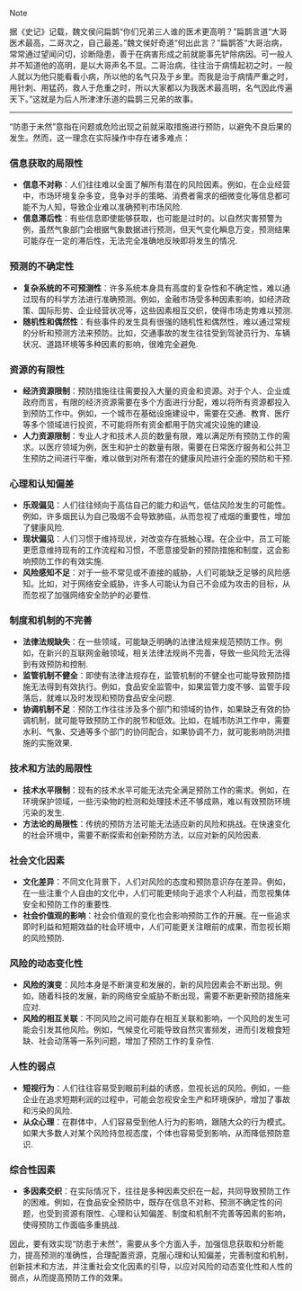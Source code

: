 > [!note]
> 据《史记》记载，魏文侯问扁鹊“你们兄弟三人谁的医术更高明？”扁鹊言道“大哥医术最高，二哥次之，自己最差。”魏文侯好奇道“何出此言？”扁鹊答“大哥治病，常常通过望闻问切，诊断隐患，善于在病害形成之前就能事先铲除病因。可一般人并不知道他的高明，是以大哥声名不显。二哥治病，往往治于病情起初之时，一般人就以为他只能看看小病，所以他的名气只及于乡里。而我是治于病情严重之时，用针刺、用猛药，救人于危重之时，所以大家都以为我医术最高明，名气因此传遍天下。”这就是为后人所津津乐道的扁鹊三兄弟的故事。
---

“防患于未然”意指在问题或危险出现之前就采取措施进行预防，以避免不良后果的发生。然而，这一理念在实际操作中存在诸多难点：

### 信息获取的局限性
- **信息不对称**：人们往往难以全面了解所有潜在的风险因素。例如，在企业经营中，市场环境复杂多变，竞争对手的策略、消费者需求的细微变化等信息都可能不为人知，导致企业难以准确预判市场风险.
- **信息滞后性**：有些信息即使能够获取，也可能是过时的。以自然灾害预警为例，虽然气象部门会根据气象数据进行预测，但天气变化瞬息万变，预测结果可能存在一定的滞后性，无法完全准确地反映即将发生的情况.

### 预测的不确定性
- **复杂系统的不可预测性**：许多系统本身具有高度的复杂性和不确定性，难以通过现有的科学方法进行准确预测。例如，金融市场受多种因素影响，如经济政策、国际形势、企业经营状况等，这些因素相互交织，使得市场走势难以预测.
- **随机性和偶然性**：有些事件的发生具有很强的随机性和偶然性，难以通过常规的分析和预测方法来预防。比如，交通事故的发生往往受到驾驶员行为、车辆状况、道路环境等多种因素的影响，很难完全避免.

### 资源的有限性
- **经济资源限制**：预防措施往往需要投入大量的资金和资源。对于个人、企业或政府而言，有限的经济资源需要在多个方面进行分配，难以将所有资源都投入到预防工作中。例如，一个城市在基础设施建设中，需要在交通、教育、医疗等多个领域进行投资，不可能将所有资金都用于防灾减灾设施的建设.
- **人力资源限制**：专业人才和技术人员的数量有限，难以满足所有预防工作的需求。以医疗领域为例，医生和护士的数量有限，需要在日常医疗服务和公共卫生预防之间进行平衡，难以做到对所有潜在的健康风险进行全面的预防和干预.

### 心理和认知偏差
- **乐观偏见**：人们往往倾向于高估自己的能力和运气，低估风险发生的可能性。例如，许多烟民认为自己吸烟不会导致肺癌，从而忽视了戒烟的重要性，增加了健康风险.
- **现状偏见**：人们习惯于维持现状，对改变存在抵触心理。在企业中，员工可能更愿意维持现有的工作流程和习惯，不愿意接受新的预防措施和制度，这会影响预防工作的有效实施.
- **风险感知不足**：对于一些不常见或不直接的威胁，人们可能缺乏足够的风险感知。比如，对于网络安全威胁，许多人可能认为自己不会成为攻击的目标，从而忽视了加强网络安全防护的必要性.

### 制度和机制的不完善
- **法律法规缺失**：在一些领域，可能缺乏明确的法律法规来规范预防工作。例如，在新兴的互联网金融领域，相关法律法规尚不完善，导致一些风险无法得到有效预防和控制.
- **监管机制不健全**：即使有法律法规存在，监管机制的不健全也可能导致预防措施无法得到有效执行。例如，食品安全监管中，如果监管力度不够、监管手段落后，就难以及时发现和预防食品安全问题.
- **协调机制不足**：预防工作往往涉及多个部门和领域的协作，如果缺乏有效的协调机制，就可能导致预防工作的脱节和低效。比如，在城市防洪工作中，需要水利、气象、交通等多个部门的协同配合，如果协调不力，就可能影响防洪措施的实施效果.

### 技术和方法的局限性
- **技术水平限制**：现有的技术水平可能无法完全满足预防工作的需求。例如，在环境保护领域，一些污染物的检测和处理技术还不够成熟，难以有效预防环境污染的发生.
- **方法论的局限性**：传统的预防方法可能无法适应新的风险和挑战。在快速变化的社会环境中，需要不断探索和创新预防方法，以应对新的风险因素.

### 社会文化因素
- **文化差异**：不同文化背景下，人们对风险的态度和预防意识存在差异。例如，在一些注重个人自由的文化中，人们可能更倾向于追求个人利益，而忽视集体安全和预防工作的重要性.
- **社会价值观的影响**：社会价值观的变化也会影响预防工作的开展。在一些追求即时利益和短期效益的社会环境中，人们可能更关注眼前的成果，而忽视长期的风险预防.

### 风险的动态变化性
- **风险的演变**：风险本身是不断演变和发展的，新的风险因素会不断出现。例如，随着科技的发展，新的网络安全威胁不断出现，需要不断更新预防措施来应对.
- **风险的相互关联**：不同风险之间可能存在相互关联和影响，一个风险的发生可能会引发其他风险。例如，气候变化可能导致自然灾害频发，进而引发粮食短缺、社会动荡等一系列问题，增加了预防工作的复杂性.

### 人性的弱点
- **短视行为**：人们往往容易受到眼前利益的诱惑，忽视长远的风险。例如，一些企业在追求短期利润的过程中，可能会忽视安全生产和环境保护，增加了事故和污染的风险.
- **从众心理**：在群体中，人们容易受到他人行为的影响，跟随大众的行为模式。如果大多数人对某个风险持忽视态度，个体也容易受到影响，从而降低预防意识.

### 综合性因素
- **多因素交织**：在实际情况下，往往是多种因素交织在一起，共同导致预防工作的困难。例如，在食品安全预防中，既存在信息不对称、预测不确定性的问题，也受到资源有限性、心理和认知偏差、制度和机制不完善等因素的影响，使得预防工作面临多重挑战.

因此，要有效实现“防患于未然”，需要从多个方面入手，加强信息获取和分析能力，提高预测的准确性，合理配置资源，克服心理和认知偏差，完善制度和机制，创新技术和方法，并注重社会文化因素的引导，以应对风险的动态变化性和人性的弱点，从而提高预防工作的效果。
